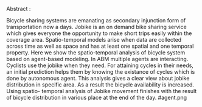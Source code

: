 Abstract : 

Bicycle sharing systems are emanating as secondary injunction form of transportation now
a days. Jobike is an on demand bike sharing service which gives everyone the opportunity
to make short trips easily within the coverage area. Spatio-temporal models arise when
data are collected across time as well as space and has at least one spatial and one temporal
property. Here we show the spatio-temporal analysis of bicycle system based on agent-based
modeling. In ABM multiple agents are interacting. Cyclists use the jobike when they need.
For attaining cycles in their needs, an initial prediction helps them by knowing the existance
of cycles which is done by autonomous agent. This analysis gives a clear view about jobike
distribution in specific area. As a result the bicycle availability is increased. Using spatio-
temporal analysis of Jobike movement finishes with the result of bicycle distribution in
various place at the end of the day.
#agent.png
